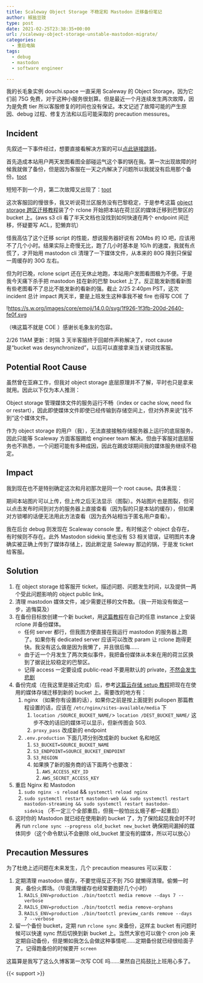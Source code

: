 ```yaml
---
title: Scaleway Object Storage 不稳定和 Mastodon 迁移备份笔记
author: 椒盐豆豉
type: post
date: 2021-02-25T23:38:35+00:00
url: /scaleway-object-storage-unstable-mastodon-migrate/
categories:
  - 重启电脑
tags:
  - debug
  - mastodon
  - software engineer

---
```

我的长毛象实例 douchi.space 一直采用 Scaleway 的 Object Storage，因为它们前 75G 免费，对于这种小服务很划算。但是最近一个月连续发生两次故障，因为是免费 tier 所以客服修复的时间也没有保证。本文记述了故障可能的产生原因、debug 过程、修复方法和以后可能采取的 precaution messures。

## Incident

先叙述一下事件经过，想要直接看解决方案的可以[点此链接跳转](#solution)。

首先造成本站用户两天发图看图全部碰运气这个事的锅在我。第一次出现故障的时候我就做了备份，但是因为客服在一天之内解决了问题所以我就没有启用那个备份。[toot](https://douchi.space/web/@mtfront/105652403331715601)

短短不到一个月，第二次故障又出现了：[toot](https://douchi.space/web/@mtfront/105779854532841128)

这次客服回的慢很多，我又听说荷兰区服务没有巴黎稳定，于是参考这篇 [object storage 跨区迁移教程](https://www.scaleway.com/en/docs/how-to-migrate-object-storage-buckets-with-rclone/)装了个 rclone 开始把本站在荷兰区的媒体迁移到巴黎区的 bucket 上。(aws s3 cli 看了半天文档也没找到如何快速在两个 endpoint 间迁移，怀疑要写 ACL，犯懒弃坑）

怪我高估了这个迁移 script 的性能，想说服务器好说有 20Mbs 的 IO 吧，应该用不了几个小时。结果实际上奇慢无比，跑了几小时基本是 1G/h 的速度，我就有点慌了，才开始用 mastodon cli 清理了一下媒体文件，从本来的 80G 降到只保留一周缓存的 30G 左右。

但为时已晚，rclone sciprt 还在无休止地跑，本站用户发图看图极为不便。于是我今天痛下杀手把 mastodon 挂在新的巴黎 bucket 上了。反正能发新图看新图有些老图看不了总比不能发新的看新的强。截止 2/25 2:40pm PST，这次 incident 总计 impact 两天半，要是上班发生这种事我不被 fire 也得写 COE 了

!https://s.w.org/images/core/emoji/14.0.0/svg/1f926-1f3fb-200d-2640-fe0f.svg

（咦这篇不就是 COE ）感谢长毛象友的包容。

2/26 11AM 更新：时隔 3 天半客服终于回邮件声称解决了，root cause 是“bucket was desynchronized”，以后可以直接拿来当关键词找客服。

## Potential Root Cause

虽然曾在亚麻工作，但我对 object storage 底层原理并不了解，平时也只是拿来就用。因此以下仅为本人推测：

Object storage 管理媒体文件的服务运行不畅（index or cache slow, need fix or restart），因此即使媒体文件即使已经传输到存储空间上，但对外界来说”找不到“这个媒体文件。

作为 object storage 的用户（我），无法直接接触存储服务器上运行的底层服务，因此只能等 Scaleway 方面客服踢给 engineer team 解决。但由于客服对底层服务也不熟悉，一个问题可能有多种成因，因此在踢皮球期间我的媒体服务继续不稳定。

## Impact

我到现在也不是特别确定这次和月初那次是同一个 root cause。具体表现：

期间本站图片可以上传，但上传之后无法显示（图裂）。外站图片也是图裂，但可以点击发布时间到对方的服务器上直接查看（因为裂的只是本站的缓存），但如果对方锁嘟的话便无法用此方法查看（因为去外站相当于匿名用户查看）。

我在后台 debug 则发现在 Scaleway console 里，有时候这个 object 会存在，有时候则不存在。此外 Mastodon sidekiq 里也没有 S3 相关错误，证明图片本身确实被正确上传到了媒体存储上，因此断定是 Saleway 那边的锅，于是发 ticket 给客服。

## Solution

1. 在 object storage 给客服开 ticket，描述问题、问题发生时间，以及提供一两个受此问题影响的 object public link。
2. 清理 mastodon 媒体文件，减少需要迁移的文件数。（我一开始没有做这一步，追悔莫及）
3. 在备份目标放创建一个新 bucket，用[这篇教程](https://www.scaleway.com/en/docs/how-to-migrate-object-storage-buckets-with-rclone/)在自己的任意 instance 上安装 rclone 并备份媒体。
    - 任何 server 都行，但我图方便直接在我运行 mastodon 的服务器上跑了。如果你有 dedicated server 应该可以改改 param 让 rclone 跑得更快。我没有这么做是因为我懒了，并且很后悔……
    - 由于近一个月发生了两次类似事件，我把备份媒体从本来在用的荷兰区换到了据说比较稳定的巴黎区。
    - 记得 access 一定要设成 public-read 不要用默认的 private，[不然会发生悲剧](../migrate-object-storage/)
4. 备份完成（在我这里是接近完成）后，参考[这篇云存储 setup 教程](https://pullopen.github.io/%E7%AB%99%E7%82%B9%E7%BB%B4%E6%8A%A4/2020/07/22/Move-mastodon-media-to-Scaleway.html)把现在在使用的媒体存储迁移到新的 bucket 上。需要改的地方有：
    1. nginx （如果你有设置的话），如果你之前是按上面提到 pullopen 那篇教程设置的话，应该在 `/etc/nginx/sites-available/media` 下
        1. `location /SOURCE_BUCKET_NAME/`> `location /DEST_BUCKET_NAME/` 这步不改的话旧的媒体可以显示，但新传图会 503.
        2. `proxy_pass` 改成新的 endpoint
    2. `.env.production` 下面几项分别改成新的 bucket 名和地区
        1. `S3_BUCKET=SOURCE_BUCKET_NAME`
        2. `S3_ENDPOINT=SOURCE_BUCKET_ENDPOINT`
        3. `S3_REGION`
        4. 如果换了新的服务商的话下面两个也要改：
            1. `AWS_ACCESS_KEY_ID`
            2. `AWS_SECRET_ACCESS_KEY`
5. 重启 Nginx 和 Mastodon
    1. `sudo nginx -s reload` && `systemctl reload nginx`
    2. `sudo systemctl restart mastodon-web && sudo systemctl restart mastodon-streaming && sudo systemctl restart mastodon-sidekiq` （不一定三个全部重启，但我一般怕出幺蛾子都一起重启）
6. 这时你的 Mastodon 就已经在使用新的 bucket 了，为了保险起见我会时不时再 run `rclone sync --progress old_bucket new_bucket` 确保期间漏掉的媒体同步（这个命令默认不会删除 old_bucket 里没有的媒体，所以可以放心）

## Precaution Messures

为了杜绝上述问题在未来发生，几个 precaution measures 可以采取：

1. 定期清理 mastodon 缓存，不要觉得反正不到 75G 就懒得清理。偷懒一时爽，备份火葬场。（毕竟清理缓存也经常要跑好几个小时）
    1. `RAILS_ENV=production ./bin/tootctl media remove --days 7 --verbose`
    2. `RAILS_ENV=production ./bin/tootctl media remove-orphans`
    3. `RAILS_ENV=production ./bin/tootctl preview_cards remove --days 7 --verbose`
2. 留一个备份 bucket，定期 run `rclone sync` 来备份，这样主 bucket 有问题时候可以快速 sync 然后切换到新 bucket 上。当然大家也可以做个 cron job 来定期自动备份，但是懒如我怎么会做这种事情呢……定期备份就已经很给面子了。记得跑备份的时候要开 `screen`

这篇算是我写了这么久博客第一次写 COE 吗……果然自己捣鼓比上班用心多了。

{{< support >}}